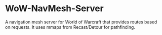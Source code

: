 # WoW-NavMesh-Server
A navigation mesh server for World of Warcraft that provides routes based on requests. It uses mmaps from Recast/Detour for pathfinding.
